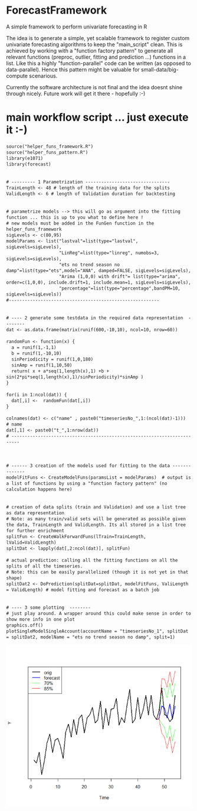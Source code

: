 # ForecastFramework
A simple framework to perform univariate forecasting in R 

The idea is to generate a simple, yet scalable framework to register custom univariate forecasting algorithms to keep the "main_script" clean. 
This is achieved by working with a "function factory pattern" to generate all relevant functions (preproc, outlier, fitting and prediction ...) functions in a list. Like this a highly "function-parallel" code can be written (as opposed to data-parallel). Hence this pattern might be valuable for small-data/big-compute scenarious.

Currently the software architecture is not final and the idea doesnt shine through nicely. Future work will get it there - hopefully :-) 


# main workflow script ... just execute it :-) 

```{r class.source="bg-danger", class.output="bg-warning"}
source("helper_funs_framework.R")
source("helper_funs_pattern.R")
library(e1071)
library(forecast)


# --------- 1 Parametrization --------------------------------
TrainLength <- 48 # length of the training data for the splits 
ValidLength <- 6 # length of Validation duration for backtesting 


# parametrize models --> this will go as argument into the fitting function ... this is up to you what to define here ! 
# new models must be added in the FunGen function in the helper_funs_framework 
sigLevels <- c(80,95)
modelParams <- list("lastval"=list(type="lastval", sigLevels=sigLevels),
                    "LinReg"=list(type="linreg", numobs=3, sigLevels=sigLevels), 
                    "ets no trend season no damp"=list(type="ets",model="ANA", damped=FALSE, sigLevels=sigLevels),
                    "Arima (1,0,0) with drift"= list(type="arima", order=c(1,0,0), include.drift=1, include.mean=1, sigLevels=sigLevels),
                    "percentage"=list(type="percentage",bandPM=10, sigLevels=sigLevels))
#---------------------------------------------------------


# ---- 2 generate some testdata in the required data representation  --------
dat <- as.data.frame(matrix(runif(600,-10,10), ncol=10, nrow=60))

randomFun <- function(x) {
  a = runif(1,-1,1) 
  b = runif(1,-10,10)
  sinPeriodicity = runif(1,0,180)
  sinAmp = runif(1,10,50)
  return( x + a*seq(1,length(x),1) +b + sin(2*pi*seq(1,length(x),1)/sinPeriodicity)*sinAmp )
}

for(i in 1:ncol(dat)) {
  dat[,i] <-  randomFun(dat[,i]) 
}

colnames(dat) <- c("name" , paste0("timeseriesNo_",1:(ncol(dat)-1)))  # name
dat[,1] <- paste0("t_",1:nrow(dat))
# -------------------------------------------------------------------------



# ------ 3 creation of the models used for fitting to the data --------------
modelFitFuns <- CreateModelFuns(paramsList = modelParams)  # output is a list of functions by using a "function factory pattern" (no calculation happens here)


# creation of data splits (train and Validation) and use a list tree as data representation 
# Note: as many train/valid sets will be generated as possible given the data, TrainLength and ValidLength. Its all stored in a list tree for further enrichment   
splitFun <- CreateWalkForwardFuns(lTrain=TrainLength, lValid=ValidLength) 
splitDat <- lapply(dat[,2:ncol(dat)], splitFun)  

# actual prediction: calling all the fitting functions on all the splits of all the timeseries.
# Note: this can be easily parallelized (though it is not yet in that shape)
splitDat2 <- DoPrediction(splitDat=splitDat, modelFitFuns, ValiLength = ValidLength) # model fitting and forecast as a batch job


# ---- 3 some plotting  --------
# just play around. A wrapper around this could make sense in order to show more info in one plot    
graphics.off()
plotSingleModelSingleAccount(accountName = "timeseriesNo_1", splitDat = splitDat2, modelName = "ets no trend season no damp", split=1)
``` 

![example](https://github.com/TheRealSvc/ForecastFramework/blob/main/plotexample.png)
